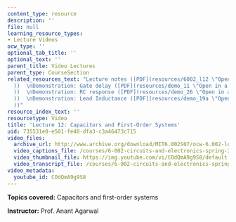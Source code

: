 ```yaml
---
content_type: resource
description: ''
file: null
learning_resource_types:
- Lecture Videos
ocw_type: ''
optional_tab_title: ''
optional_text: ''
parent_title: Video Lectures
parent_type: CourseSection
related_resources_text: "Lecture notes ([PDF](resources/6002_l12 \"Open in a new window.\"\
  ))  \nDemonstration: Gate delay ([PDF](resources/demo_11 \"Open in a new window.\"\
  ))  \nDemonstration: RC response ([PDF](resources/demo_26 \"Open in a new window.\"\
  ))  \nDemonstration: Lead Inductance ([PDF](resources/demo_19a \"Open in a new window.\"\
  ))"
resource_index_text: ''
resourcetype: Video
title: 'Lecture 12: Capacitors and First-Order Systems'
uid: 735531e0-e501-fe40-dfa3-c3a46473c715
video_files:
  archive_url: http://www.archive.org/download/MIT6.002S07/ocw-6.002-lec-mit-10250-16oct2003-220k.mp4
  video_captions_file: /courses/6-002-circuits-and-electronics-spring-2007/ff0e6bea21755b159ff04576ddff676c_COdQmA9g9S8.vtt
  video_thumbnail_file: https://img.youtube.com/vi/COdQmA9g9S8/default.jpg
  video_transcript_file: /courses/6-002-circuits-and-electronics-spring-2007/de8dfbe54c912edf373b016434558d04_COdQmA9g9S8.pdf
video_metadata:
  youtube_id: COdQmA9g9S8
---
```


**Topics covered:** Capacitors and first-order systems

**Instructor:** Prof. Anant Agarwal